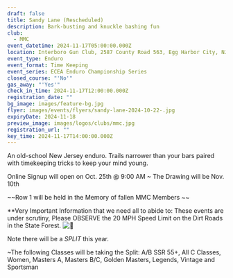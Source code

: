 ```yaml
---
draft: false
title: Sandy Lane (Rescheduled)
description: Bark-busting and knuckle bashing fun
club:
  - MMC
event_datetime: 2024-11-17T05:00:00.000Z
location: Interboro Gun Club, 2587 County Road 563, Egg Harbor City, NJ
event_type: Enduro
event_format: Time Keeping
event_series: ECEA Enduro Championship Series
closed_course: "'No'"
gas_away: "'Yes'"
check_in_time: 2024-11-17T12:00:00.000Z
registration_date: ""
bg_image: images/feature-bg.jpg
flyer: images/events/flyers/sandy-lane-2024-10-22-.jpg
expiryDate: 2024-11-18
preview_image: images/logos/clubs/mmc.jpg
registration_url: ""
key_time: 2024-11-17T14:00:00.000Z
---
```

An old-school New Jersey enduro. Trails narrower than your bars paired with timekeeping tricks to keep your mind young.

Online Signup will open on Oct. 25th @ 9:00 AM ~ The Drawing will be Nov. 10th

\~\~Row 1 will be held in the Memory of fallen MMC Members \~\~

\*\*Very Important Information that we need all to abide to: These events are under scrutiny, Please OBSERVE the 20 MPH Speed Limit on the Dirt Roads in the State Forest. ![🙏](https://ci3.googleusercontent.com/meips/ADKq_NbU5bBioJyHfLyqzaE4KEEkKRp9zPG-ra3Ph9BZg0hVBYRKKCdGsc1BumCdJgX9lUeMR-dujkgyhiPGsfirJKkK3bZuDq0gYjQ_M1PRHxipSJUmY6E48K8=s0-d-e1-ft#https://static.xx.fbcdn.net/images/emoji.php/v9/t80/1/16/1f64f.png)

Note there will be a *SPLIT* this year.

~The following Classes will be taking the Split: A/B SSR 55+, All C Classes, Women, Masters A, Masters B/C, Golden Masters, Legends, Vintage and Sportsman